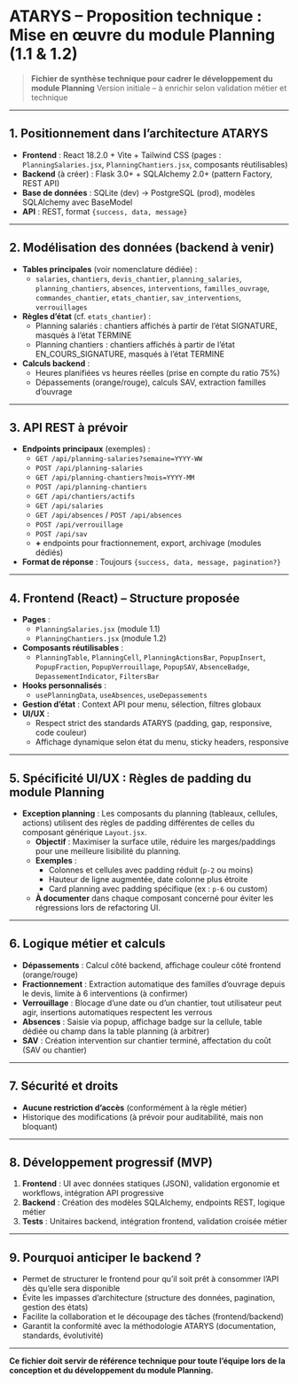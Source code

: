 # ATARYS – Proposition technique : Mise en œuvre du module Planning (1.1 & 1.2)

> **Fichier de synthèse technique pour cadrer le développement du module Planning**
> Version initiale – à enrichir selon validation métier et technique

---

## 1. Positionnement dans l’architecture ATARYS
- **Frontend** : React 18.2.0 + Vite + Tailwind CSS (pages : `PlanningSalaries.jsx`, `PlanningChantiers.jsx`, composants réutilisables)
- **Backend** (à créer) : Flask 3.0+ + SQLAlchemy 2.0+ (pattern Factory, REST API)
- **Base de données** : SQLite (dev) → PostgreSQL (prod), modèles SQLAlchemy avec BaseModel
- **API** : REST, format `{success, data, message}`

---

## 2. Modélisation des données (backend à venir)
- **Tables principales** (voir nomenclature dédiée) :
  - `salaries`, `chantiers`, `devis_chantier`, `planning_salaries`, `planning_chantiers`, `absences`, `interventions`, `familles_ouvrage`, `commandes_chantier`, `etats_chantier`, `sav_interventions`, `verrouillages`
- **Règles d’état** (cf. `etats_chantier`) :
  - Planning salariés : chantiers affichés à partir de l’état SIGNATURE, masqués à l’état TERMINE
  - Planning chantiers : chantiers affichés à partir de l’état EN_COURS_SIGNATURE, masqués à l’état TERMINE
- **Calculs backend** :
  - Heures planifiées vs heures réelles (prise en compte du ratio 75%)
  - Dépassements (orange/rouge), calculs SAV, extraction familles d’ouvrage

---

## 3. API REST à prévoir
- **Endpoints principaux** (exemples) :
  - `GET /api/planning-salaries?semaine=YYYY-WW`
  - `POST /api/planning-salaries`
  - `GET /api/planning-chantiers?mois=YYYY-MM`
  - `POST /api/planning-chantiers`
  - `GET /api/chantiers/actifs`
  - `GET /api/salaries`
  - `GET /api/absences` / `POST /api/absences`
  - `POST /api/verrouillage`
  - `POST /api/sav`
  - **+** endpoints pour fractionnement, export, archivage (modules dédiés)
- **Format de réponse** : Toujours `{success, data, message, pagination?}`

---

## 4. Frontend (React) – Structure proposée
- **Pages** :
  - `PlanningSalaries.jsx` (module 1.1)
  - `PlanningChantiers.jsx` (module 1.2)
- **Composants réutilisables** :
  - `PlanningTable`, `PlanningCell`, `PlanningActionsBar`, `PopupInsert`, `PopupFraction`, `PopupVerrouillage`, `PopupSAV`, `AbsenceBadge`, `DepassementIndicator`, `FiltersBar`
- **Hooks personnalisés** :
  - `usePlanningData`, `useAbsences`, `useDepassements`
- **Gestion d’état** : Context API pour menu, sélection, filtres globaux
- **UI/UX** :
  - Respect strict des standards ATARYS (padding, gap, responsive, code couleur)
  - Affichage dynamique selon état du menu, sticky headers, responsive

---

## 5. Spécificité UI/UX : Règles de padding du module Planning
- **Exception planning** : Les composants du planning (tableaux, cellules, actions) utilisent des règles de padding différentes de celles du composant générique `Layout.jsx`.
  - **Objectif** : Maximiser la surface utile, réduire les marges/paddings pour une meilleure lisibilité du planning.
  - **Exemples** :
    - Colonnes et cellules avec padding réduit (`p-2` ou moins)
    - Hauteur de ligne augmentée, date colonne plus étroite
    - Card planning avec padding spécifique (ex : `p-6` ou custom)
  - **À documenter** dans chaque composant concerné pour éviter les régressions lors de refactoring UI.

---

## 6. Logique métier et calculs
- **Dépassements** : Calcul côté backend, affichage couleur côté frontend (orange/rouge)
- **Fractionnement** : Extraction automatique des familles d’ouvrage depuis le devis, limite à 6 interventions (à confirmer)
- **Verrouillage** : Blocage d’une date ou d’un chantier, tout utilisateur peut agir, insertions automatiques respectent les verrous
- **Absences** : Saisie via popup, affichage badge sur la cellule, table dédiée ou champ dans la table planning (à arbitrer)
- **SAV** : Création intervention sur chantier terminé, affectation du coût (SAV ou chantier)

---

## 7. Sécurité et droits
- **Aucune restriction d’accès** (conformément à la règle métier)
- Historique des modifications (à prévoir pour auditabilité, mais non bloquant)

---

## 8. Développement progressif (MVP)
1. **Frontend** : UI avec données statiques (JSON), validation ergonomie et workflows, intégration API progressive
2. **Backend** : Création des modèles SQLAlchemy, endpoints REST, logique métier
3. **Tests** : Unitaires backend, intégration frontend, validation croisée métier

---

## 9. Pourquoi anticiper le backend ?
- Permet de structurer le frontend pour qu’il soit prêt à consommer l’API dès qu’elle sera disponible
- Évite les impasses d’architecture (structure des données, pagination, gestion des états)
- Facilite la collaboration et le découpage des tâches (frontend/backend)
- Garantit la conformité avec la méthodologie ATARYS (documentation, standards, évolutivité)

---

**Ce fichier doit servir de référence technique pour toute l’équipe lors de la conception et du développement du module Planning.** 